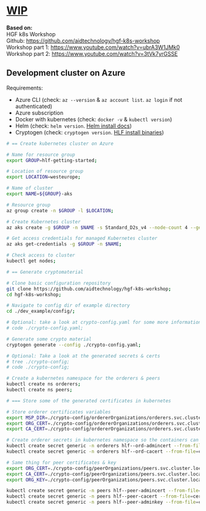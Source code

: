 # [WIP](https://youtu.be/ubrA3W1JMk0?t=2093)

**Based on:**  
HGF k8s Workshop  
Github: https://github.com/aidtechnology/hgf-k8s-workshop  
Workshop part 1: https://www.youtube.com/watch?v=ubrA3W1JMk0  
Workshop part 2: https://www.youtube.com/watch?v=3tVk7yrGSSE

## Development cluster on Azure

Requirements:
- Azure CLI (check: `az --version` & `az account list`. `az login` if not authenticated)
- Azure subscription 
- Docker with kubernetes (check: `docker -v` & `kubectl version`)
- Helm (check: `helm version`. [Helm install docs](https://helm.sh/docs/intro/install/))
- Cryptogen (check: `cryptogen version`. [HLF install binaries](https://hyperledger-fabric.readthedocs.io/en/release-2.2/install.html))

```bash
# == Create kubernetes cluster on Azure

# Name for resource group
export GROUP=hlf-getting-started;

# Location of resource group
export LOCATION=westeurope;

# Name of cluster
export NAME=${GROUP}-aks

# Resource group
az group create -n $GROUP -l $LOCATION;

# Create Kubernetes cluster
az aks create -g $GROUP -n $NAME -s Standard_D2s_v4 --node-count 4 --generate-ssh-keys;

# Get access credentials for managed Kubernetes cluster
az aks get-credentials -g $GROUP -n $NAME;

# Check access to cluster
kubectl get nodes;

# == Generate cryptomaterial

# Clone basic configuration repository
git clone https://github.com/aidtechnology/hgf-k8s-workshop;
cd hgf-k8s-workshop;

# Navigate to config dir of example directory
cd ./dev_example/config/;

# Optional: take a look at crypto-config.yaml for some more information. You will recognize stuff later on.
# code ./crypto-config.yaml;

# Generate some crypto material 
cryptogen generate --config ./crypto-config.yaml;

# Optional: Take a look at the generated secrets & certs 
# tree ./crypto-config;
# code ./crypto-config;

# Create a kubernetes namespace for the orderers & peers
kubectl create ns orderers;
kubectl create ns peers;

# === Store some of the generated certificates in kubernetes

# Store orderer certificates variables
export MSP_DIR=./crypto-config/ordererOrganizations/orderers.svc.cluster.local/users/Admin@orderers.svc.cluster.local/msp/;
export ORG_CERT=./crypto-config/ordererOrganizations/orderers.svc.cluster.local/users/Admin@orderers.svc.cluster.local/msp/admincerts/Admin@orderers.svc.cluster.local-cert.pem;
export CA_CERT=./crypto-config/ordererOrganizations/orderers.svc.cluster.local/users/Admin@orderers.svc.cluster.local/msp/cacerts/ca.orderers.svc.cluster.local-cert.pem;

# Create orderer secrets in kubernetes namespace so the containers can access it
kubectl create secret generic -n orderers hlf--ord-admincert --from-file=cert.pem=$ORG_CERT;
kubectl create secret generic -n orderers hlf--ord-cacert --from-file=cert.pem=$CA_CERT;

# Same thing for peer certificates & key
export ORG_CERT=./crypto-config/peerOrganizations/peers.svc.cluster.local/users/Admin@peers.svc.cluster.local/msp/admincerts/Admin@peers.svc.cluster.local-cert.pem;
export CA_CERT=./crypto-config/peerOrganizations/peers.svc.cluster.local/users/Admin@peers.svc.cluster.local/msp/cacerts/ca.peers.svc.cluster.local-cert.pem;
export ORG_KEY=./crypto-config/peerOrganizations/peers.svc.cluster.local/users/Admin@peers.svc.cluster.local/msp/keystore/priv_sk;

kubectl create secret generic -n peers hlf--peer-admincert --from-file=cert.pem=$ORG_CERT;
kubectl create secret generic -n peers hlf--peer-cacert --from-file=cert.pem=$CA_CERT;
kubectl create secret generic -n peers hlf--peer-adminkey --from-file=cert.pem=$ORG_KEY;





```
